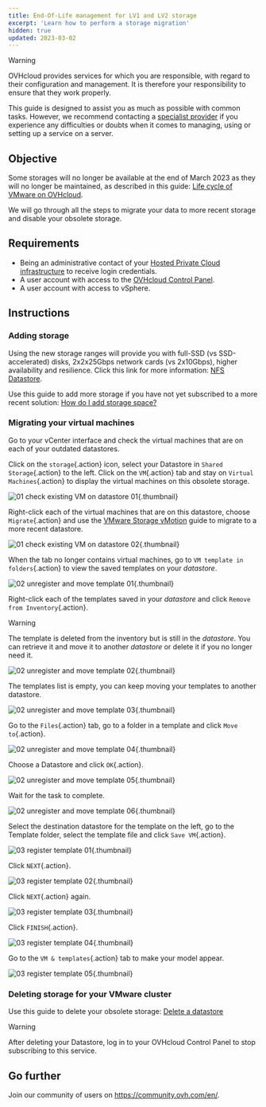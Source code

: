 ```yaml
---
title: End-Of-Life management for LV1 and LV2 storage
excerpt: 'Learn how to perform a storage migration'
hidden: true
updated: 2023-03-02
---
```


> [!warning]
> OVHcloud provides services for which you are responsible, with regard to their configuration and management. It is therefore your responsibility to ensure that they work properly.
>
> This guide is designed to assist you as much as possible with common tasks. However, we recommend contacting a [specialist provider](https://partner.ovhcloud.com/en-gb/directory/) if you experience any difficulties or doubts when it comes to managing, using or setting up a service on a server.
>

## Objective

Some storages will no longer be available at the end of March 2023 as they will no longer be maintained, as described in this guide: [Life cycle of VMware on OVHcloud](/pages/hosted_private_cloud/hosted_private_cloud_powered_by_vmware/lifecycle_policy#datastores-stockage).

We will go through all the steps to migrate your data to more recent storage and disable your obsolete storage.

## Requirements

- Being an administrative contact of your [Hosted Private Cloud infrastructure](https://www.ovhcloud.com/en-gb/enterprise/products/hosted-private-cloud/) to receive login credentials.
- A user account with access to the [OVHcloud Control Panel](https://www.ovh.com/auth/?action=gotomanager&from=https://www.ovh.co.uk/&ovhSubsidiary=GB).
- A user account with access to vSphere.

## Instructions

### Adding storage

Using the new storage ranges will provide you with full-SSD (vs SSD-accelerated) disks, 2x2x25Gbps network cards (vs 2x10Gbps), higher availability and resilience. Click this link for more information: [NFS Datastore](https://www.ovhcloud.com/en-gb/enterprise/products/hosted-private-cloud/datastores-nfs/).

Use this guide to add more storage if you have not yet subscribed to a more recent solution: [How do I add storage space?](/pages/hosted_private_cloud/hosted_private_cloud_powered_by_vmware/how_to_add_storage)

### Migrating your virtual machines

Go to your vCenter interface and check the virtual machines that are on each of your outdated datastores.

Click on the `storage`{.action} icon, select your Datastore in `Shared Storage`{.action} to the left. Click on the `VM`{.action} tab and stay on `Virtual Machines`{.action} to display the virtual machines on this obsolete storage.

![01 check existing VM on datastore 01](images/01-check-existing-vm-on-datastore01.png){.thumbnail}

Right-click each of the virtual machines that are on this datastore, choose `Migrate`{.action} and use the [VMware Storage vMotion](/pages/hosted_private_cloud/hosted_private_cloud_powered_by_vmware/vmware_storage_vmotion#finalising-the-operation) guide to migrate to a more recent datastore.

![01 check existing VM on datastore 02](images/01-check-existing-vm-on-datastore02.png){.thumbnail}

When the tab no longer contains virtual machines, go to `VM template in folders`{.action} to view the saved templates on your *datastore*.

![02 unregister and move template 01](images/02-unregister-and-move-template01.png){.thumbnail}

Right-click each of the templates saved in your *datastore* and click `Remove from Inventory`{.action}.

> [!warning]
> The template is deleted from the inventory but is still in the *datastore*. You can retrieve it and move it to another *datastore* or delete it if you no longer need it.
>

![02 unregister and move template 02](images/02-unregister-and-move-template02.png){.thumbnail}

The templates list is empty, you can keep moving your templates to another datastore.

![02 unregister and move template 03](images/02-unregister-and-move-template03.png){.thumbnail}

Go to the `Files`{.action} tab, go to a folder in a template and click `Move to`{.action}.

![02 unregister and move template 04](images/02-unregister-and-move-template04.png){.thumbnail}

Choose a Datastore and click `OK`{.action}.

![02 unregister and move template 05](images/02-unregister-and-move-template05.png){.thumbnail}

Wait for the task to complete.

![02 unregister and move template 06](images/02-unregister-and-move-template06.png){.thumbnail}

Select the destination datastore for the template on the left, go to the Template folder, select the template file and click `Save VM`{.action}.

![03 register template 01](images/03-register-template01.png){.thumbnail}

Click `NEXT`{.action}.

![03 register template 02](images/03-register-template02.png){.thumbnail}

Click `NEXT`{.action} again.

![03 register template 03](images/03-register-template03.png){.thumbnail}

Click `FINISH`{.action}.

![03 register template 04](images/03-register-template04.png){.thumbnail}

Go to the `VM & templates`{.action} tab to make your model appear.

![03 register template 05](images/03-register-template05.png){.thumbnail}

### Deleting storage for your VMware cluster

Use this guide to delete your obsolete storage: [Delete a datastore](/pages/hosted_private_cloud/hosted_private_cloud_powered_by_vmware/delete_datastore)

> [!warning]
> After deleting your Datastore, log in to your OVHcloud Control Panel to stop subscribing to this service.
>

## Go further

Join our community of users on <https://community.ovh.com/en/>.
